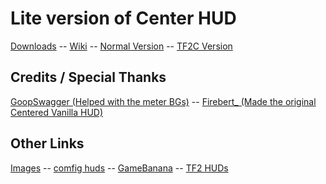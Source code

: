 <h1>Lite version of Center HUD</h1>
  
  <a href="https://github.com/RoseyLemonz/center-hud/releases">Downloads</a>
  -- <a href="https://github.com/RoseyLemonz/center-hud/wiki">Wiki</a>
  -- <a href="https://github.com/RoseyLemonz/center-hud/tree/main">Normal Version</a>
  -- <a href="https://github.com/RoseyLemonz/center-hud/tree/tf2c">TF2C Version</a>
  
  <h2>Credits / Special Thanks</h2>
  
  <a href="https://gamebanana.com/members/1672887">GoopSwagger (Helped with the meter BGs)</a>
  -- <a href="https://gamebanana.com/members/1767717">Firebert_ (Made the original Centered Vanilla HUD)</a>

  <h2>Other Links</h2>
  
  <a href="https://imgur.com/a/NLdQS6O">Images</a>
  -- <a href="https://comfig.app/huds/page/center-hud/">comfig huds</a>
  -- <a href="https://gamebanana.com/mods/485626">GameBanana</a>
  -- <a href="https://tf2huds.dev/hud/Center-Hud">TF2 HUDs</a>
